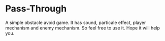 # Pass-Through

A simple obstacle avoid game. It has sound, particale effect, player mechanism and enemy mechanism. So feel free to use it. Hope it will help you.
